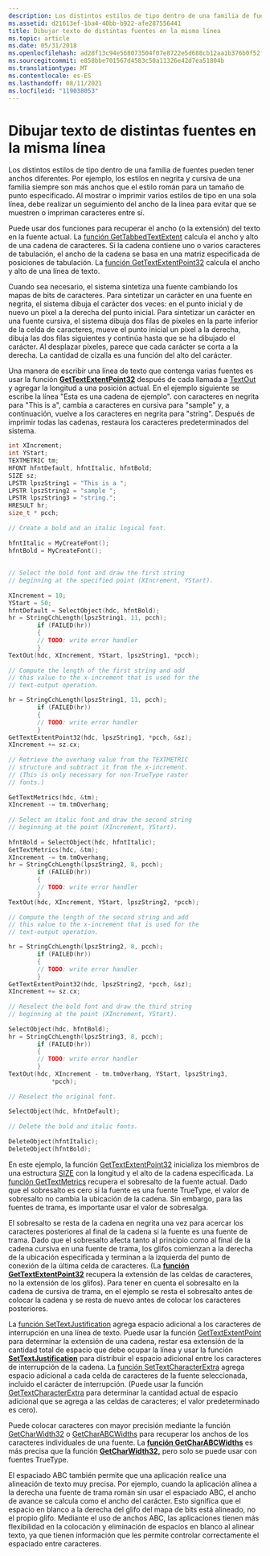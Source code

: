 ```yaml
---
description: Los distintos estilos de tipo dentro de una familia de fuentes pueden tener anchos diferentes.
ms.assetid: d21613ef-1ba4-40bb-b922-afe287556441
title: Dibujar texto de distintas fuentes en la misma línea
ms.topic: article
ms.date: 05/31/2018
ms.openlocfilehash: ad28f13c94e568073504f07e8722e5d688cb12aa1b376b0f52fad752574e6f8c
ms.sourcegitcommit: e858bbe701567d4583c50a11326e42d7ea51804b
ms.translationtype: MT
ms.contentlocale: es-ES
ms.lasthandoff: 08/11/2021
ms.locfileid: "119038053"
---
```

# <a name="drawing-text-from-different-fonts-on-the-same-line"></a>Dibujar texto de distintas fuentes en la misma línea

Los distintos estilos de tipo dentro de una familia de fuentes pueden tener anchos diferentes. Por ejemplo, los estilos en negrita y cursiva de una familia siempre son más anchos que el estilo román para un tamaño de punto especificado. Al mostrar o imprimir varios estilos de tipo en una sola línea, debe realizar un seguimiento del ancho de la línea para evitar que se muestren o impriman caracteres entre sí.

Puede usar dos funciones para recuperar el ancho (o la extensión) del texto en la fuente actual. La [función GetTabbedTextExtent](/windows/desktop/api/Winuser/nf-winuser-gettabbedtextextenta) calcula el ancho y alto de una cadena de caracteres. Si la cadena contiene uno o varios caracteres de tabulación, el ancho de la cadena se basa en una matriz especificada de posiciones de tabulación. La [función GetTextExtentPoint32](/windows/desktop/api/Wingdi/nf-wingdi-gettextextentpoint32a) calcula el ancho y alto de una línea de texto.

Cuando sea necesario, el sistema sintetiza una fuente cambiando los mapas de bits de caracteres. Para sintetizar un carácter en una fuente en negrita, el sistema dibuja el carácter dos veces: en el punto inicial y de nuevo un píxel a la derecha del punto inicial. Para sintetizar un carácter en una fuente cursiva, el sistema dibuja dos filas de píxeles en la parte inferior de la celda de caracteres, mueve el punto inicial un píxel a la derecha, dibuja las dos filas siguientes y continúa hasta que se ha dibujado el carácter. Al desplazar píxeles, parece que cada carácter se corta a la derecha. La cantidad de cizalla es una función del alto del carácter.

Una manera de escribir una línea de texto que contenga varias fuentes es usar la función [**GetTextExtentPoint32**](/windows/win32/api/wingdi/nf-wingdi-gettextextentpoint32a) después de cada llamada a [TextOut](/windows/desktop/api/Wingdi/nf-wingdi-textouta) y agregar la longitud a una posición actual. En el ejemplo siguiente se escribe la línea "Esta es una cadena de ejemplo". con caracteres en negrita para "This is a", cambia a caracteres en cursiva para "sample" y, a continuación, vuelve a los caracteres en negrita para "string". Después de imprimir todas las cadenas, restaura los caracteres predeterminados del sistema.


```C++
int XIncrement; 
int YStart; 
TEXTMETRIC tm; 
HFONT hfntDefault, hfntItalic, hfntBold; 
SIZE sz; 
LPSTR lpszString1 = "This is a "; 
LPSTR lpszString2 = "sample "; 
LPSTR lpszString3 = "string."; 
HRESULT hr;
size_t * pcch;
 
// Create a bold and an italic logical font.  
 
hfntItalic = MyCreateFont(); 
hfntBold = MyCreateFont(); 
 
 
// Select the bold font and draw the first string  
// beginning at the specified point (XIncrement, YStart).  
 
XIncrement = 10; 
YStart = 50; 
hfntDefault = SelectObject(hdc, hfntBold); 
hr = StringCchLength(lpszString1, 11, pcch);
        if (FAILED(hr))
        {
        // TODO: write error handler 
        }
TextOut(hdc, XIncrement, YStart, lpszString1, *pcch); 
 
// Compute the length of the first string and add  
// this value to the x-increment that is used for the  
// text-output operation.  

hr = StringCchLength(lpszString1, 11, pcch);
        if (FAILED(hr))
        {
        // TODO: write error handler 
        } 
GetTextExtentPoint32(hdc, lpszString1, *pcch, &sz); 
XIncrement += sz.cx; 
 
// Retrieve the overhang value from the TEXTMETRIC  
// structure and subtract it from the x-increment.  
// (This is only necessary for non-TrueType raster  
// fonts.)  
 
GetTextMetrics(hdc, &tm); 
XIncrement -= tm.tmOverhang; 
 
// Select an italic font and draw the second string  
// beginning at the point (XIncrement, YStart).  
 
hfntBold = SelectObject(hdc, hfntItalic); 
GetTextMetrics(hdc, &tm); 
XIncrement -= tm.tmOverhang;
hr = StringCchLength(lpszString2, 8, pcch);
        if (FAILED(hr))
        {
        // TODO: write error handler 
        } 
TextOut(hdc, XIncrement, YStart, lpszString2, *pcch); 
 
// Compute the length of the second string and add  
// this value to the x-increment that is used for the  
// text-output operation.  

hr = StringCchLength(lpszString2, 8, pcch);
        if (FAILED(hr))
        {
        // TODO: write error handler 
        }  
GetTextExtentPoint32(hdc, lpszString2, *pcch, &sz); 
XIncrement += sz.cx; 
 
// Reselect the bold font and draw the third string  
// beginning at the point (XIncrement, YStart).  
 
SelectObject(hdc, hfntBold);
hr = StringCchLength(lpszString3, 8, pcch);
        if (FAILED(hr))
        {
        // TODO: write error handler 
        }  
TextOut(hdc, XIncrement - tm.tmOverhang, YStart, lpszString3, 
            *pcch); 
 
// Reselect the original font.  
 
SelectObject(hdc, hfntDefault); 
 
// Delete the bold and italic fonts.  
 
DeleteObject(hfntItalic); 
DeleteObject(hfntBold); 
```



En este ejemplo, la función [GetTextExtentPoint32](/windows/desktop/api/Wingdi/nf-wingdi-gettextextentpoint32a) inicializa los miembros de una estructura [SIZE](/previous-versions//dd145106(v=vs.85)) con la longitud y el alto de la cadena especificada. La [función GetTextMetrics](/windows/desktop/api/Wingdi/nf-wingdi-gettextmetrics) recupera el sobresalto de la fuente actual. Dado que el sobresalto es cero si la fuente es una fuente TrueType, el valor de sobresalto no cambia la ubicación de la cadena. Sin embargo, para las fuentes de trama, es importante usar el valor de sobresalga.

El sobresalto se resta de la cadena en negrita una vez para acercar los caracteres posteriores al final de la cadena si la fuente es una fuente de trama. Dado que el sobresalto afecta tanto al principio como al final de la cadena cursiva en una fuente de trama, los glifos comienzan a la derecha de la ubicación especificada y terminan a la izquierda del punto de conexión de la última celda de caracteres. (La [**función GetTextExtentPoint32**](/windows/win32/api/wingdi/nf-wingdi-gettextextentpoint32a) recupera la extensión de las celdas de caracteres, no la extensión de los glifos). Para tener en cuenta el sobresalto en la cadena de cursiva de trama, en el ejemplo se resta el sobresalto antes de colocar la cadena y se resta de nuevo antes de colocar los caracteres posteriores.

La [función SetTextJustification](/windows/desktop/api/Wingdi/nf-wingdi-settextjustification) agrega espacio adicional a los caracteres de interrupción en una línea de texto. Puede usar la función [GetTextExtentPoint](/windows/desktop/api/WinGdi/nf-wingdi-gettextextentpointa) para determinar la extensión de una cadena, restar esa extensión de la cantidad total de espacio que debe ocupar la línea y usar la función [**SetTextJustification**](/windows/win32/api/wingdi/nf-wingdi-settextjustification) para distribuir el espacio adicional entre los caracteres de interrupción de la cadena. La [función SetTextCharacterExtra](/windows/desktop/api/Wingdi/nf-wingdi-settextcharacterextra) agrega espacio adicional a cada celda de caracteres de la fuente seleccionada, incluido el carácter de interrupción. (Puede usar la función [GetTextCharacterExtra](/windows/desktop/api/Wingdi/nf-wingdi-gettextcharacterextra) para determinar la cantidad actual de espacio adicional que se agrega a las celdas de caracteres; el valor predeterminado es cero).

Puede colocar caracteres con mayor precisión mediante la función [GetCharWidth32](/windows/desktop/api/Wingdi/nf-wingdi-getcharwidth32a) o [GetCharABCWidths](/windows/desktop/api/Wingdi/nf-wingdi-getcharabcwidthsa) para recuperar los anchos de los caracteres individuales de una fuente. La [**función GetCharABCWidths**](/windows/win32/api/wingdi/nf-wingdi-getcharabcwidthsa) es más precisa que la función [**GetCharWidth32,**](/windows/win32/api/wingdi/nf-wingdi-getcharwidth32a) pero solo se puede usar con fuentes TrueType.

El espaciado ABC también permite que una aplicación realice una alineación de texto muy precisa. Por ejemplo, cuando la aplicación alinea a la derecha una fuente de trama román sin usar el espaciado ABC, el ancho de avance se calcula como el ancho del carácter. Esto significa que el espacio en blanco a la derecha del glifo del mapa de bits está alineado, no el propio glifo. Mediante el uso de anchos ABC, las aplicaciones tienen más flexibilidad en la colocación y eliminación de espacios en blanco al alinear texto, ya que tienen información que les permite controlar correctamente el espaciado entre caracteres.

 

 
